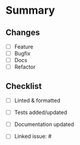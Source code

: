 # Summary

## Changes
- [ ] Feature
- [ ] Bugfix
- [ ] Docs
- [ ] Refactor

## Checklist
- [ ] Linted & formatted
- [ ] Tests added/updated
- [ ] Documentation updated
- [ ] Linked issue: #

